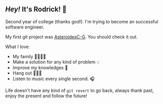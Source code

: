 ## *Hey!* It's Rodrick! :wave:
Second year of college (thanks god!). I'm trying to become an successful software engineer.

My first git project was [AsteroidesC-G](https://github.com/ErnestoRB/AsteroidesC-G). You should check it out.

What I love:
- My family :family_man_woman_girl_boy:
- Make a solution for any kind of problem :bulb:
- Improve my knowledges :brain:
- Hang out :people_holding_hands:
- Listen to music every single second. :headphones:

Life doesn't have any kind of ``` git revert ``` to go back, always thank past, enjoy the present and follow the future!
